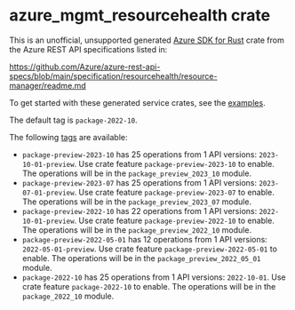 # azure_mgmt_resourcehealth crate

This is an unofficial, unsupported generated [Azure SDK for Rust](https://github.com/Azure/azure-sdk-for-rust/tree/legacy) crate from the Azure REST API specifications listed in:

https://github.com/Azure/azure-rest-api-specs/blob/main/specification/resourcehealth/resource-manager/readme.md

To get started with these generated service crates, see the [examples](https://github.com/Azure/azure-sdk-for-rust/blob/legacy/services/README.md#examples).

The default tag is `package-2022-10`.

The following [tags](https://github.com/Azure/azure-sdk-for-rust/blob/legacy/services/tags.md) are available:

- `package-preview-2023-10` has 25 operations from 1 API versions: `2023-10-01-preview`. Use crate feature `package-preview-2023-10` to enable. The operations will be in the `package_preview_2023_10` module.
- `package-preview-2023-07` has 25 operations from 1 API versions: `2023-07-01-preview`. Use crate feature `package-preview-2023-07` to enable. The operations will be in the `package_preview_2023_07` module.
- `package-preview-2022-10` has 22 operations from 1 API versions: `2022-10-01-preview`. Use crate feature `package-preview-2022-10` to enable. The operations will be in the `package_preview_2022_10` module.
- `package-preview-2022-05-01` has 12 operations from 1 API versions: `2022-05-01-preview`. Use crate feature `package-preview-2022-05-01` to enable. The operations will be in the `package_preview_2022_05_01` module.
- `package-2022-10` has 25 operations from 1 API versions: `2022-10-01`. Use crate feature `package-2022-10` to enable. The operations will be in the `package_2022_10` module.